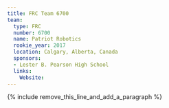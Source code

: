 ```yaml
---
title: FRC Team 6700
team:
  type: FRC
  number: 6700
  name: Patriot Robotics
  rookie_year: 2017
  location: Calgary, Alberta, Canada
  sponsors:
  - Lester B. Pearson High School
  links:
    Website:
---
```


{% include remove_this_line_and_add_a_paragraph %}